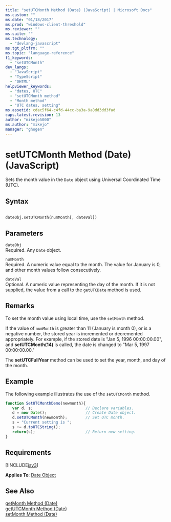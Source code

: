 ```yaml
---
title: "setUTCMonth Method (Date) (JavaScript) | Microsoft Docs"
ms.custom: ""
ms.date: "01/18/2017"
ms.prod: "windows-client-threshold"
ms.reviewer: ""
ms.suite: ""
ms.technology: 
  - "devlang-javascript"
ms.tgt_pltfrm: ""
ms.topic: "language-reference"
f1_keywords: 
  - "setUTCMonth"
dev_langs: 
  - "JavaScript"
  - "TypeScript"
  - "DHTML"
helpviewer_keywords: 
  - "dates, UTC"
  - "setUTCMonth method"
  - "Month method"
  - "UTC dates, setting"
ms.assetid: cdac5f64-c4fd-44cc-ba3a-9a8dd3dd3fad
caps.latest.revision: 13
author: "mikejo5000"
ms.author: "mikejo"
manager: "ghogen"
---
```

# setUTCMonth Method (Date) (JavaScript)
Sets the month value in the `Date` object using Universal Coordinated Time (UTC).  
  
## Syntax  
  
```  
  
dateObj.setUTCMonth(numMonth[, dateVal])   
```  
  
## Parameters  
 `dateObj`  
 Required. Any `Date` object.  
  
 `numMonth`  
 Required. A numeric value equal to the month. The value for January is 0, and other month values follow consecutively.  
  
 `dateVal`  
 Optional. A numeric value representing the day of the month. If it is not supplied, the value from a call to the `getUTCDate` method is used.  
  
## Remarks  
 To set the month value using local time, use the `setMonth` method.  
  
 If the value of `numMonth` is greater than 11 (January is month 0), or is a negative number, the stored year is incremented or decremented appropriately. For example, if the stored date is "Jan 5, 1996 00:00:00.00", and **setUTCMonth(14)** is called, the date is changed to "Mar 5, 1997 00:00:00.00."  
  
 The **setUTCFullYear** method can be used to set the year, month, and day of the month.  
  
## Example  
 The following example illustrates the use of the `setUTCMonth` method.  
  
```JavaScript  
function SetUTCMonthDemo(newmonth){  
   var d, s;                       // Declare variables.  
   d = new Date();                 // Create Date object.  
   d.setUTCMonth(newmonth);        // Set UTC month.  
   s = "Current setting is ";  
   s += d.toUTCString();   
   return(s);                      // Return new setting.  
}  
```  
  
## Requirements  
 [!INCLUDE[jsv3](../../javascript/reference/includes/jsv3-md.md)]  
  
 **Applies To**: [Date Object](../../javascript/reference/date-object-javascript.md)  
  
## See Also  
 [getMonth Method (Date)](../../javascript/reference/getmonth-method-date-javascript.md)   
 [getUTCMonth Method (Date)](../../javascript/reference/getutcmonth-method-date-javascript.md)   
 [setMonth Method (Date)](../../javascript/reference/setmonth-method-date-javascript.md)